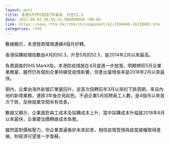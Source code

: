 ```yaml
---
layout: post
title: 香港5月PMI創逾7年最高　升至52.5
date: 2021-06-03 08:55:41.000000000 +08:00
link: https://news.rthk.hk/rthk/ch/component/k2/1594049-20210603.htm
categories: rthk
---
```


數據顯示，本港營商環境連續4個月好轉。

香港採購經理指數由4月的50.3，升至5月的52.5，是2014年2月以來最高。

負責調查的IHS Markit指，本港防疫措施在4月底進一步放寬，明顯帶旺5月企業業務量，雖然仍有個別企業持續受疫情影響，但產出量增長率是2018年2月以來最快。

期內，企業由海外新接訂單量回升，並首次扭轉前年3月以來的下跌周期，來自內地的新增業務，連跌3年後亦見起色。不過企業5月招聘員工人數，是4個月以來首次下跌，反映就業空間未有改善。

數據又顯示，企業面對員工成本及採購成本上升，當中採購成本升幅是2018年6月以來最快，企業要加價轉嫁成本負擔。

雖然面對價格壓力，但企業普遍看好未來前景，相信疫情管理與疫苗接種取得進展，則經濟可望進一步復蘇。
